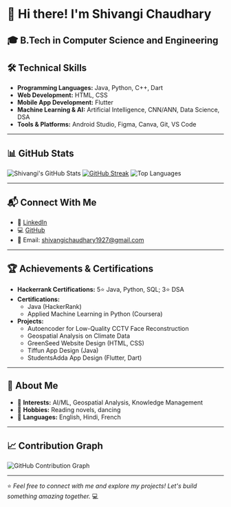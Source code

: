 # 👋 Hi there! I'm Shivangi Chaudhary
🎓 **B.Tech in Computer Science and Engineering**  
---

## 🛠️ Technical Skills
- **Programming Languages:** Java, Python, C++, Dart
- **Web Development:** HTML, CSS
- **Mobile App Development:** Flutter
- **Machine Learning & AI:** Artificial Intelligence, CNN/ANN, Data Science, DSA
- **Tools & Platforms:** Android Studio, Figma, Canva, Git, VS Code

---

## 📊 GitHub Stats

![Shivangi's GitHub Stats](https://github-readme-stats.vercel.app/api?username=shivangichaudhary&show_icons=true&theme=radical&hide_border=true)
[![GitHub Streak](https://streak-stats.demolab.com/shivangichaudhary)](https://git.io/streak-stats)
![Top Languages](https://github-readme-stats.vercel.app/api/top-langs/?username=shivangichaudhary&layout=compact&theme=radical&hide_border=true)

---

## 📬 Connect With Me
- 💼 [LinkedIn](https://linkedin.com/in/shivangi-chaudhary-04ab7821a)
- 💻 [GitHub](https://github.com/shivangichaudhary)
- 📧 Email: [shivangichaudhary1927@gmail.com](mailto:shivangichaudhary1927@gmail.com)

---

## 🏆 Achievements & Certifications
- **Hackerrank Certifications:** 5⭐ Java, Python, SQL; 3⭐ DSA
- **Certifications:**
  - Java (HackerRank)
  - Applied Machine Learning in Python (Coursera)
- **Projects:**
  - Autoencoder for Low-Quality CCTV Face Reconstruction
  - Geospatial Analysis on Climate Data
  - GreenSeed Website Design (HTML, CSS)
  - Tiffun App Design (Java)
  - StudentsAdda App Design (Flutter, Dart)

---

## 🌱 About Me
- 🔭 **Interests:** AI/ML, Geospatial Analysis, Knowledge Management  
- 📖 **Hobbies:** Reading novels, dancing  
- 🌟 **Languages:** English, Hindi, French  

---

## 📈 Contribution Graph
![GitHub Contribution Graph](https://github-readme-activity-graph.vercel.app/graph?username=shivangichaudhary&theme=radical&hide_border=true)

---

⭐️ _Feel free to connect with me and explore my projects! Let's build something amazing together._ 💻
